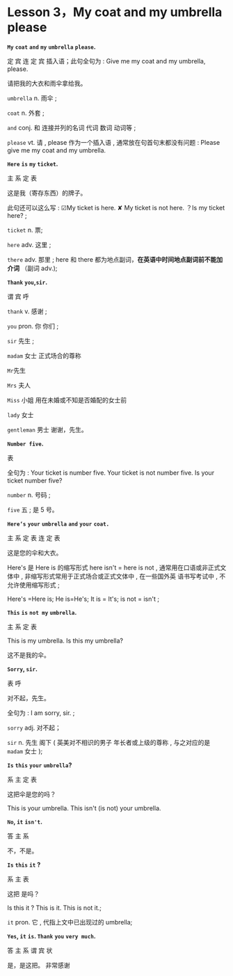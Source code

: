 # Lesson 3，My coat and my umbrella please

**`My`** **`coat`** **`and`** **`my`** **`umbrella`** **`please`.**

定 宾 连 定 宾 插入语；此句全句为 : Give me my coat and my umbrella, please.

请把我的大衣和雨伞拿给我。

`umbrella` n. 雨伞 ;

`coat` n. 外套 ;

`and` conj. 和 连接并列的名词 代词 数词 动词等 ;

`please` vt. 请 , please 作为一个插入语 , 通常放在句首句末都没有问题 : Please give me my coat and my umbrella.

**`Here`** **`is`** **`my`** **`ticket`.**

主 系 定 表

这是我（寄存东西）的牌子。

此句还可以这么写 : ☑My ticket is here. ✘ My ticket is not here. ？Is my ticket here? ;

`ticket` n. 票;

`here` adv. 这里 ;

`there` adv. 那里 ; here 和 there 都为地点副词，**在英语中时间地点副词前不能加介词** （副词 adv.);

**`Thank`** **`you`,`sir`.**

谓 宾 呼

`thank` v. 感谢 ;

`you` pron. 你 你们 ;

`sir` 先生 ;

`madam` 女士 正式场合的尊称

`Mr`先生

`Mrs` 夫人

`Miss` 小姐 用在未婚或不知是否婚配的女士前

`lady` 女士

`gentleman` 男士 谢谢，先生。

**`Number five`.**

表

全句为 : Your ticket is number five. Your ticket is not number five. Is your ticket number five?

`number` n. 号码 ;

`five` 五 ; 是 5 号。

**`Here‘s`** **`your`** **`umbrella`** **`and`** **`your`** **`coat.`**

主 系 定 表 连 定 表

这是您的伞和大衣。

Here's 是 Here is 的缩写形式 here isn't = here is not , 通常用在口语或非正式文体中 , 非缩写形式常用于正式场合或正式文体中 , 在一些国外英 语书写考试中 , 不允许使用缩写形式 ;

Here's =Here is; He is=He's; It is = It's; is not = isn't ;

**`This`** **`is`** **`not my`** **`umbrella`.**

主 系 定 表

This is my umbrella. Is this my umbrella?

这不是我的伞。

**`Sorry`, `sir`.**

表 呼

对不起，先生。

全句为 : I am sorry, sir. ;

`sorry` adj. 对不起；

`sir` n. 先生 阁下 ( 英美对不相识的男子 年长者或上级的尊称 , 与之对应的是 `madam` 女士 );

**`Is`** **`this`** **`your`** **`umbrella`?**

系 主 定 表

这把伞是您的吗？

This is your umbrella. This isn't (is not) your umbrella.

**`No`, `it`** **`isn't`.**

答 主 系

不，不是。

**`Is`** **`this`** **`it` ?**

系 主 表

这把 是吗？

Is this it ? This is it. This is not it.;

`it` pron. 它 , 代指上文中已出现过的 umbrella;

**`Yes`, `it`** **`is`. `Thank`** **`you`** **`very much`.**

答 主 系 谓 宾 状

是，是这把。 非常感谢
